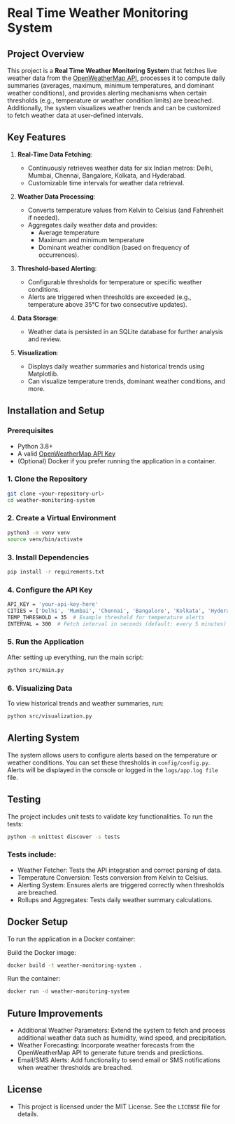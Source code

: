 # Real Time Weather Monitoring System

## Project Overview

This project is a **Real Time Weather Monitoring System** that fetches live weather data from the [OpenWeatherMap API](https://openweathermap.org/), processes it to compute daily summaries (averages, maximum, minimum temperatures, and dominant weather conditions), and provides alerting mechanisms when certain thresholds (e.g., temperature or weather condition limits) are breached. Additionally, the system visualizes weather trends and can be customized to fetch weather data at user-defined intervals.

## Key Features

1. **Real-Time Data Fetching**:
   - Continuously retrieves weather data for six Indian metros: Delhi, Mumbai, Chennai, Bangalore, Kolkata, and Hyderabad.
   - Customizable time intervals for weather data retrieval.
   
2. **Weather Data Processing**:
   - Converts temperature values from Kelvin to Celsius (and Fahrenheit if needed).
   - Aggregates daily weather data and provides:
     - Average temperature
     - Maximum and minimum temperature
     - Dominant weather condition (based on frequency of occurrences).

3. **Threshold-based Alerting**:
   - Configurable thresholds for temperature or specific weather conditions.
   - Alerts are triggered when thresholds are exceeded (e.g., temperature above 35°C for two consecutive updates).

4. **Data Storage**:
   - Weather data is persisted in an SQLite database for further analysis and review.

5. **Visualization**:
   - Displays daily weather summaries and historical trends using Matplotlib.
   - Can visualize temperature trends, dominant weather conditions, and more.


## Installation and Setup

### Prerequisites

- Python 3.8+
- A valid [OpenWeatherMap API Key](https://home.openweathermap.org/users/sign_up)
- (Optional) Docker if you prefer running the application in a container.

### 1. Clone the Repository

```bash
git clone <your-repository-url>
cd weather-monitoring-system
```

### 2. Create a Virtual Environment 

```bash
python3 -m venv venv
source venv/bin/activate  
```

### 3. Install Dependencies

```bash
pip install -r requirements.txt
```

### 4. Configure the API Key

```bash
API_KEY = 'your-api-key-here'
CITIES = ['Delhi', 'Mumbai', 'Chennai', 'Bangalore', 'Kolkata', 'Hyderabad']  # Metros in India
TEMP_THRESHOLD = 35  # Example threshold for temperature alerts
INTERVAL = 300  # Fetch interval in seconds (default: every 5 minutes)
```

### 5. Run the Application

After setting up everything, run the main script:

```bash
python src/main.py
```

### 6. Visualizing Data

To view historical trends and weather summaries, run:

```bash
python src/visualization.py
```

## Alerting System

The system allows users to configure alerts based on the temperature or weather conditions. You can set these thresholds in `config/config.py`. 
Alerts will be displayed in the console or logged in the `logs/app.log file` file.

## Testing

The project includes unit tests to validate key functionalities. 
To run the tests:

```bash
python -m unittest discover -s tests
```

### Tests include:
- Weather Fetcher: Tests the API integration and correct parsing of data.
- Temperature Conversion: Tests conversion from Kelvin to Celsius.
- Alerting System: Ensures alerts are triggered correctly when thresholds are breached.
- Rollups and Aggregates: Tests daily weather summary calculations.

## Docker Setup

To run the application in a Docker container:

Build the Docker image:
```bash
docker build -t weather-monitoring-system .
```

Run the container:
```bash
docker run -d weather-monitoring-system
```

## Future Improvements
- Additional Weather Parameters: Extend the system to fetch and process additional weather data such as humidity, wind speed, and precipitation.
- Weather Forecasting: Incorporate weather forecasts from the OpenWeatherMap API to generate future trends and predictions.
- Email/SMS Alerts: Add functionality to send email or SMS notifications when weather thresholds are breached.

## License
- This project is licensed under the MIT License. See the `LICENSE` file for details.


